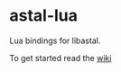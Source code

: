 # astal-lua

Lua bindings for libastal.

To get started read the [wiki](https://github.com/tokyob0t/astal-lua/wiki/Installation)
